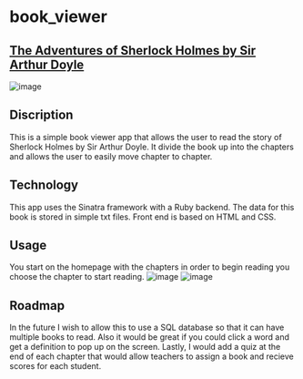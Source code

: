 # book_viewer

## [The Adventures of Sherlock Holmes by Sir Arthur Doyle](https://ls-175-bookviewer-hull.herokuapp.com/)

![image](https://user-images.githubusercontent.com/12583065/158094518-28d4714c-8ddc-47fa-a18f-e86f35972d3f.png)

## Discription
This is a simple book viewer app that allows the user to read the story of Sherlock Holmes by Sir Arthur Doyle. It divide the book up into the chapters and allows the user to easily move
chapter to chapter.

## Technology
This app uses the Sinatra framework with a Ruby backend. The data for this book is stored in simple txt files. Front end is based on HTML and CSS.

## Usage
You start on the homepage with the chapters in order to begin reading you choose the chapter to start reading.
![image](https://user-images.githubusercontent.com/12583065/158094518-28d4714c-8ddc-47fa-a18f-e86f35972d3f.png)
![image](https://user-images.githubusercontent.com/12583065/158100559-c57897b0-3e19-474d-bc3e-d8a913d04e89.png)

## Roadmap
In the future I wish to allow this to use a SQL database so that it can have multiple books to read.
Also it would be great if you could click a word and get a definition to pop up on the screen.
Lastly, I would add a quiz at the end of each chapter that would allow teachers to assign a book and recieve scores for each student.
